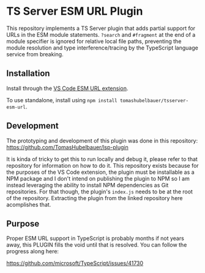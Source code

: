 # TS Server ESM URL Plugin

This repository implements a TS Server plugin that adds partial support for URLs
in the ESM module statements. `?search` and `#fragment` at the end of a module
specifier is ignored for relative local file paths, preventing the module
resolution and type interference/tracing by the TypeScript language service from
breaking.

## Installation

Install through the [VS Code ESM URL extension](https://github.com/tomashubelbauer/vscode-esm-url).

To use standalone, install using `npm install tomashubelbauer/tsserver-esm-url`.

## Development

The prototyping and development of this plugin was done in this repository:
https://github.com/TomasHubelbauer/lsp-plugin

It is kinda of tricky to get this to run locally and debug it, please refer to
that repository for information on how to do it. This repository exists because
for the purposes of the VS Code extension, the plugin must be installable as a
NPM package and I don't intend on publishing the plugin to NPM so I am instead
leveraging the ability to install NPM dependencies as Git repositories. For that
though, the plugin's `index.js` needs to be at the root of the repository.
Extracting the plugin from the linked repository here acomplishes that.

## Purpose

Proper ESM URL support in TypeScript is probably months if not years away, this
PLUGIN fills the void until that is resolved. You can follow the progress along
here:

https://github.com/microsoft/TypeScript/issues/41730
